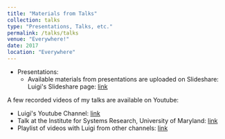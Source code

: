 ```yaml
---
title: "Materials from Talks"
collection: talks
type: "Presentations, Talks, etc."
permalink: /talks/talks
venue: "Everywhere!"
date: 2017
location: "Everywhere"
---
```


- Presentations: <br/>
  - Available materials from presentations are uploaded on Slideshare: <br />
   Luigi's Slideshare page: [link](https://www.slideshare.net/luigivanfretti) <br />


A few recorded videos of my talks are available on Youtube: <br />
  - Luigi's Youtube Channel: [link](https://www.youtube.com/user/lvanfretti) <br />
  - Talk at the Institute for Systems Research, University of Maryland: [link](https://youtu.be/h_RrjAXs8rM) <br />
  - Playlist of videos with Luigi from other channels: [link](https://www.youtube.com/watch?v=5Uf5FcqsjiA&list=PL3ewLNwzPhxI9PQR9-ARqa4tDRXU9W_ql) <br />
